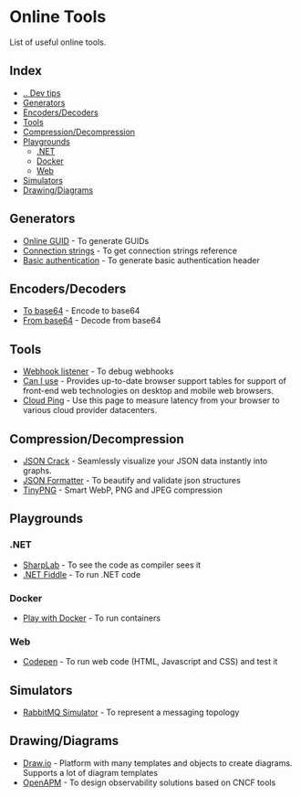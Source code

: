 # Online Tools
List of useful online tools.


## Index
- [.. Dev tips](/README.md)
- [Generators](#generators)
- [Encoders/Decoders](#encoders-decoders)
- [Tools](#tools)
- [Compression/Decompression](#compression-decompression)
- [Playgrounds](#playground)
  - [.NET](#playground-dotnet)
  - [Docker](#playground-docker)
  - [Web](#playground-web)
- [Simulators](#simulators)
- [Drawing/Diagrams](#drawingdiagrams)



## Generators <a name="generators"></a>
- [Online GUID](https://www.guidgenerator.com/) - To generate GUIDs
- [Connection strings](https://www.connectionstrings.com/) - To get connection strings reference
- [Basic authentication](https://www.blitter.se/utils/basic-authentication-header-generator/) - To generate basic authentication header


## Encoders/Decoders <a name="encoders-decoders"></a>
- [To base64](https://www.base64encode.org/) - Encode to base64
- [From base64](https://www.base64decode.org/) - Decode from base64


## Tools <a name="tools"></a>
- [Webhook listener](https://webhook.site/) - To debug webhooks
- [Can I use](https://caniuse.com/) - Provides up-to-date browser support tables for support of front-end web technologies on desktop and mobile web browsers.
- [Cloud Ping](https://cloudping.info/) - Use this page to measure latency from your browser to various cloud provider datacenters.


## Compression/Decompression <a name="compression-decompression"></a>
- [JSON Crack](https://jsoncrack.com/) - Seamlessly visualize your JSON data instantly into graphs.
- [JSON Formatter](https://jsonformatter.curiousconcept.com/) - To beautify and validate json structures
- [TinyPNG](https://tinypng.com/) - Smart WebP, PNG and JPEG compression


## Playgrounds <a name="playground"></a>

### .NET <a name="playground-dotnet"></a>
- [SharpLab](https://sharplab.io/) - To see the code as compiler sees it
- [.NET Fiddle](https://dotnetfiddle.net/) - To run .NET code

### Docker <a name="playground-docker"></a>
- [Play with Docker](https://labs.play-with-docker.com/) - To run containers

### Web <a name="playground-web"></a>
- [Codepen](https://codepen.io/) - To run web code (HTML, Javascript and CSS) and test it


## Simulators <a name="simulators"></a>
- [RabbitMQ Simulator](http://tryrabbitmq.com/) - To represent a messaging topology


## Drawing/Diagrams <a name="drawingdiagrams"></a>
- [Draw.io](https://app.diagrams.net/) - Platform with many templates and objects to create diagrams. Supports a lot of diagram templates
- [OpenAPM](https://openapm.io/) - To design observability solutions based on CNCF tools